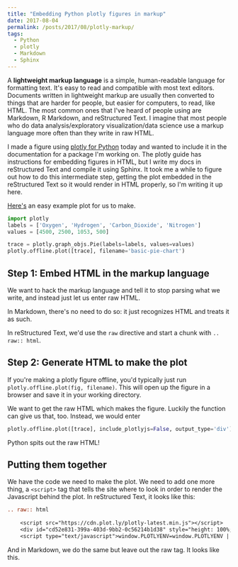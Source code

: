 ```yaml
---
title: "Embedding Python plotly figures in markup"
date: 2017-08-04
permalink: /posts/2017/08/plotly-markup/
tags:
  - Python
  - plotly
  - Markdown
  - Sphinx
---
```


A **lightweight markup language** is a simple, human-readable language for formatting text.
It's easy to read and compatible with most text editors.
Documents written in lightweight markup are usually then converted to things that are harder for people, but easier for computers, to read, like HTML.
The most common ones that I've heard of people using are Markdown, R Markdown, and reStructured Text.
I imagine that most people who do data analysis/exploratory visualization/data science use a markup language more often than they write in raw HTML.

I made a figure using [plotly for Python](https:plot.ly/python) today and wanted to include it in the documentation for a package I'm working on.
The plotly guide has instructions for embedding figures in HTML, but I write my docs in reStructured Text and compile it using Sphinx.
It took me a while to figure out how to do this intermediate step, getting the plot embedded in the reStructured Text so it would render in HTML properly, so I'm writing it up here.

[Here's](https://plot.ly/python/pie-charts/) an easy example plot for us to make.

```python
import plotly
labels = ['Oxygen', 'Hydrogen', 'Carbon_Dioxide', 'Nitrogen']
values = [4500, 2500, 1053, 500]

trace = plotly.graph_objs.Pie(labels=labels, values=values)
plotly.offline.plot([trace], filename='basic-pie-chart')
```

## Step 1: Embed HTML in the markup language

We want to hack the markup language and tell it to stop parsing what we write, and instead just let us enter raw HTML.

In Markdown, there's no need to do so: it just recognizes HTML and treats it as such.

In reStructured Text, we'd use the `raw` directive and start a chunk with `.. raw:: html`.

## Step 2: Generate HTML to make the plot

If you're making a plotly figure offline, you'd typically just run `plotly.offline.plot(fig, filename)`.
This will open up the figure in a browser and save it in your working directory.

We want to get the raw HTML which makes the figure.
Luckily the function can give us that, too.
Instead, we would enter

```python
plotly.offline.plot([trace], include_plotlyjs=False, output_type='div')
```

Python spits out the raw HTML!

## Putting them together

We have the code we need to make the plot.
We need to add one more thing, a `<script>` tag that tells the site where to look in order to render the Javascript behind the plot.
In reStructured Text, it looks like this:

```rst
.. raw:: html
	
    <script src="https://cdn.plot.ly/plotly-latest.min.js"></script>
    <div id="cd52e831-399a-403d-9bb2-0c56214b1d38" style="height: 100%; width: 100%;" class="plotly-graph-div"></div>
	<script type="text/javascript">window.PLOTLYENV=window.PLOTLYENV || {};window.PLOTLYENV.BASE_URL="https://plot.ly";Plotly.newPlot("cd52e831-399a-403d-9bb2-0c56214b1d38", [{"type": "pie", "values": [4500, 2500, 1053, 500], "labels": ["Oxygen", "Hydrogen", "Carbon_Dioxide", "Nitrogen"]}], {}, {"linkText": "Export to plot.ly", "showLink": true})</script>
```

And in Markdown, we do the same but leave out the raw tag.
It looks like this.

<script src="https://cdn.plot.ly/plotly-latest.min.js"></script>
<div id="cd52e831-399a-403d-9bb2-0c56214b1d38" style="height: 100%; width: 100%;" class="plotly-graph-div"></div>
<script type="text/javascript">window.PLOTLYENV=window.PLOTLYENV || {};window.PLOTLYENV.BASE_URL="https://plot.ly";Plotly.newPlot("cd52e831-399a-403d-9bb2-0c56214b1d38", [{"type": "pie", "values": [4500, 2500, 1053, 500], "labels": ["Oxygen", "Hydrogen", "Carbon_Dioxide", "Nitrogen"]}], {}, {"linkText": "Export to plot.ly", "showLink": true})</script>
